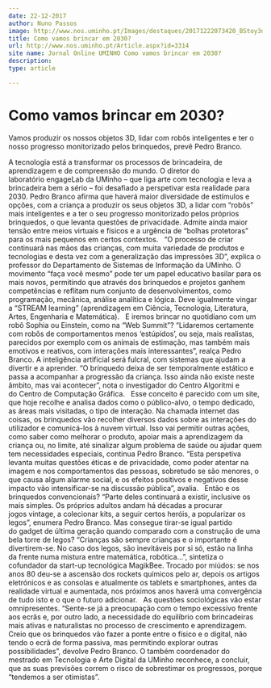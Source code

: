 ```yaml
---
date: 22-12-2017
author: Nuno Passos
image: http://www.nos.uminho.pt/Images/destaques/20171222073420_BStoy3dprintercoolmomtech.jpg
title: Como vamos brincar em 2030?
url: http://www.nos.uminho.pt/Article.aspx?id=3314
site name: Jornal Online UMINHO Como vamos brincar em 2030?
description: 
type: article

---
```

# Como vamos brincar em 2030?


  

Vamos produzir os nossos objetos 3D, lidar com robôs inteligentes e ter o nosso progresso monitorizado pelos brinquedos, prevê Pedro Branco.

A tecnologia está a transformar os processos de brincadeira, de aprendizagem e de compreensão do mundo. O diretor do laboratório engageLab da UMinho – que liga arte com tecnologia e leva a brincadeira bem a sério – foi desafiado a perspetivar esta realidade para 2030. Pedro Branco afirma que haverá maior diversidade de estímulos e opções, com a criança a produzir os seus objetos 3D, a lidar com “robôs” mais inteligentes e a ter o seu progresso monitorizado pelos próprios brinquedos, o que levanta questões de privacidade. Admite ainda maior tensão entre meios virtuais e físicos e a urgência de “bolhas protetoras” para os mais pequenos em certos contextos.
 
“O processo de criar continuará nas mãos das crianças, com muita variedade de produtos e tecnologias e desta vez com a generalização das impressões 3D”, explica o professor do Departamento de Sistemas de Informação da UMinho. O movimento “faça você mesmo” pode ter um papel educativo basilar para os mais novos, permitindo que através dos brinquedos e projetos ganhem competências e reflitam num conjunto de desenvolvimentos, como programação, mecânica, análise analítica e lógica. Deve igualmente vingar a “STREAM learning” (aprendizagem em Ciência, Tecnologia, Literatura, Artes, Engenharia e Matemática).
 
E iremos brincar no quotidiano com um robô Sophia ou Einstein, como na “Web Summit”? “Lidaremos certamente com robôs de comportamentos menos ‘estúpidos’, ou seja, mais realistas, parecidos por exemplo com os animais de estimação, mas também mais emotivos e reativos, com interações mais interessantes”, realça Pedro Branco. A inteligência artificial será fulcral, com sistemas que ajudam a divertir e a aprender. “O brinquedo deixa de ser temporalmente estático e passa a acompanhar a progressão da criança. Isso ainda não existe neste âmbito, mas vai acontecer”, nota o investigador do Centro Algoritmi e do Centro de Computação Gráfica.
 
Esse conceito é parecido com um site, que hoje recolhe e analisa dados como o público-alvo, o tempo dedicado, as áreas mais visitadas, o tipo de interação. Na chamada internet das coisas, os brinquedos vão recolher diversos dados sobre as interações do utilizador e comunicá-los à nuvem virtual. Isso vai permitir outras ações, como saber como melhorar o produto, apoiar mais a aprendizagem da criança ou, no limite, até sinalizar algum problema de saúde ou ajudar quem tem necessidades especiais, continua Pedro Branco. “Esta perspetiva levanta muitas questões éticas e de privacidade, como poder atentar na imagem e nos comportamentos das pessoas, sobretudo se são menores, o que causa algum alarme social, e os efeitos positivos e negativos desse impacto vão intensificar-se na discussão pública”, avalia.
 
Então e os brinquedos convencionais? “Parte deles continuará a existir, inclusive os mais simples. Os próprios adultos andam há décadas a procurar jogos vintage, a colecionar kits, a seguir certos heróis, a popularizar os legos”, enumera Pedro Branco. Mas consegue tirar-se igual partido do gadget de última geração quando comparado com a construção de uma bela torre de legos? “Crianças são sempre crianças e o importante é divertirem-se. No caso dos legos, são inevitáveis por si só, estão na linha da frente numa mistura entre matemática, robótica…”, sintetiza o cofundador da start-up tecnológica MagikBee. Trocado por miúdos: se nos anos 80 deu-se a ascensão dos rockets químicos pelo ar, depois os artigos eletrónicos e as consolas e atualmente os tablets e smartphones, antes da realidade virtual e aumentada, nos próximos anos haverá uma convergência de tudo isto e o que o futuro adicionar.
 
As questões sociológicas vão estar omnipresentes. “Sente-se já a preocupação com o tempo excessivo frente aos ecrãs e, por outro lado, a necessidade do equilíbrio com brincadeiras mais ativas e naturalistas no processo de crescimento e aprendizagem. Creio que os brinquedos vão fazer a ponte entre o físico e o digital, não tendo o ecrã de forma passiva, mas permitindo explorar outras possibilidades”, devolve Pedro Branco. O também coordenador do mestrado em Tecnologia e Arte Digital da UMinho reconhece, a concluir, que as suas previsões correm o risco de sobrestimar os progressos, porque “tendemos a ser otimistas”. 

